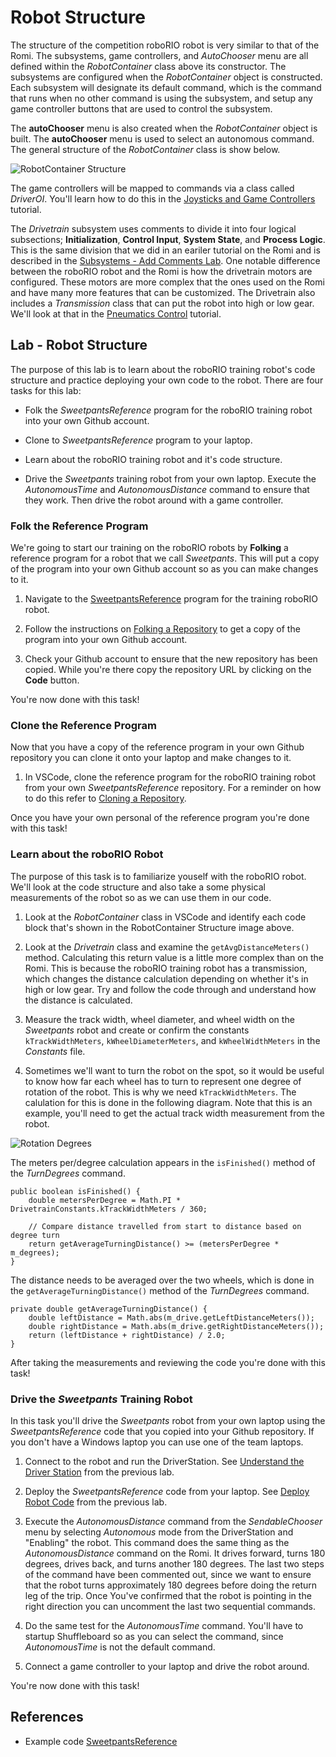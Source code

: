 # Robot Structure
The structure of the competition roboRIO robot is very similar to that of the Romi.  The subsystems, game controllers, and *AutoChooser* menu are all defined within the *RobotContainer* class above its constructor.  The subsystems are configured when the *RobotContainer* object is constructed.  Each subsystem will designate its default command, which is the command that runs when no other command is using the subsystem, and setup any game controller buttons that are used to control the subsystem.

The **autoChooser** menu is also created when the *RobotContainer* object is built.  The **autoChooser** menu is used to select an autonomous command. The general structure of the *RobotContainer* class is show below.  

![RobotContainer Structure](../../images/FRCroboRIO/FRCroboRIO.002.jpeg)

The game controllers will be mapped to commands via a class called *DriverOI*.  You'll learn how to do this in the [Joysticks and Game Controllers](roboRIOJoysticks.md) tutorial.

The *Drivetrain* subsystem uses comments to divide it into four logical subsections; **Initialization**, **Control Input**, **System State**, and **Process Logic**.  This is the same division that we did in an eariler tutorial on the Romi and is described in the [Subsystems - Add Comments Lab](../Romi/SC/romiSubsystems.md#addComments).  One notable difference between the roboRIO robot and the Romi is how the drivetrain motors are configured.  These motors are more complex that the ones used on the Romi and have many more features that can be customized.  The Drivetrain also includes a *Transmission* class that can put the robot into high or low gear.  We'll look at that in the [Pneumatics Control](pneumatics.md) tutorial.

## Lab - Robot Structure
The purpose of this lab is to learn about the roboRIO training robot's code structure and practice deploying your own code to the robot.  There are four tasks for this lab:

- Folk the *SweetpantsReference* program for the roboRIO training robot into your own Github account.

- Clone to *SweetpantsReference* program to your laptop.

- Learn about the roboRIO training robot and it's code structure.  

- Drive the *Sweetpants* training robot from your own laptop.  Execute the *AutonomousTime* and *AutonomousDistance* command to ensure that they work.  Then drive the robot around with a game controller.

### Folk the Reference Program
We're going to start our training on the roboRIO robots by **Folking** a reference program for a robot that we call *Sweetpants*. This will put a copy of the program into your own Github account so as you can make changes to it.

1. Navigate to the [SweetpantsReference](https://github.com/FRC-2928/SweetpantsReference) program for the training roboRIO robot.  

2. Follow the instructions on [Folking a Repository](../Tools/git.md#gitFolk) to get a copy of the program into your own Github account.

3. Check your Github account to ensure that the new repository has been copied.  While you're there copy the repository URL by clicking on the **Code** button.

You're now done with this task!

### Clone the Reference Program
Now that you have a copy of the reference program in your own Github repository you can clone it onto your laptop and make changes to it.

1. In VSCode, clone the reference program for the roboRIO training robot from your own *SweetpantsReference* repository.  For a reminder on how to do this refer to [Cloning a Repository](../Tools/git.md#gitClone).

Once you have your own personal of the reference program you're done with this task!

### Learn about the roboRIO Robot
The purpose of this task is to familiarize youself with the roboRIO robot.  We'll look at the code structure and also take a some physical measurements of the robot so as we can use them in our code.

1. Look at the *RobotContainer* class in VSCode and identify each code block that's shown in the RobotContainer Structure image above.

2. Look at the *Drivetrain* class and examine the `getAvgDistanceMeters()` method.  Calculating this return value is a little more complex than on the Romi.  This is because the roboRIO training robot has a transmission, which changes the distance calculation depending on whether it's in high or low gear.  Try and follow the code through and understand how the distance is calculated.

3. Measure the track width, wheel diameter, and wheel width on the *Sweetpants* robot and create or confirm the constants `kTrackWidthMeters`, `kWheelDiameterMeters`, and `kWheelWidthMeters` in the *Constants* file.

4. Sometimes we'll want to turn the robot on the spot, so it would be useful to know how far each wheel has to turn to represent one degree of rotation of the robot.  This is why we need `kTrackWidthMeters`.  The calulation for this is done in the following diagram.  Note that this is an example, you'll need to get the actual track width measurement from the robot.

![Rotation Degrees](../../images/FRCKinematics&Odometry/FRCKinematics&Odometry.013.jpeg)

The meters per/degree calculation appears in the `isFinished()` method of the *TurnDegrees* command.  

    public boolean isFinished() {
        double metersPerDegree = Math.PI * DrivetrainConstants.kTrackWidthMeters / 360;

        // Compare distance travelled from start to distance based on degree turn
        return getAverageTurningDistance() >= (metersPerDegree * m_degrees);
    }

The distance needs to be averaged over the two wheels, which is done in the `getAverageTurningDistance()` method of the *TurnDegrees* command.  

    private double getAverageTurningDistance() {
        double leftDistance = Math.abs(m_drive.getLeftDistanceMeters());
        double rightDistance = Math.abs(m_drive.getRightDistanceMeters());
        return (leftDistance + rightDistance) / 2.0;
    }

After taking the measurements and reviewing the code you're done with this task!

### Drive the *Sweetpants* Training Robot
In this task you'll drive the *Sweetpants* robot from your own laptop using the *SweetpantsReference* code that you copied into your Github repository.  If you don't have a Windows laptop you can use one of the team laptops.  

1. Connect to the robot and run the DriverStation.  See [Understand the Driver Station](driverStation.md#dsUnderstand) from the previous lab.

2. Deploy the *SweetpantsReference* code from your laptop. See [Deploy Robot Code](driverStation.md#dsUnderstand) from the previous lab.

3. Execute the *AutonomousDistance* command from the *SendableChooser* menu by selecting *Autonomous* mode from the DriverStation and "Enabling" the robot.  This command does the same thing as the *AutonomousDistance* command on the Romi.  It drives forward, turns 180 degrees, drives back, and turns another 180 degrees.  The last two steps of the command have been commented out, since we want to ensure that the robot turns approximately 180 degrees before doing the return leg of the trip. Once You've confirmed that the robot is pointing in the right direction you can uncomment the last two sequential commands.

4. Do the same test for the *AutonomousTime* command.  You'll have to startup Shuffleboard so as you can select the command, since *AutonomousTime* is not the default command.

5. Connect a game controller to your laptop and drive the robot around.

You're now done with this task!

## References

- Example code [SweetpantsReference](https://github.com/FRC-2928/SweetpantsReference)